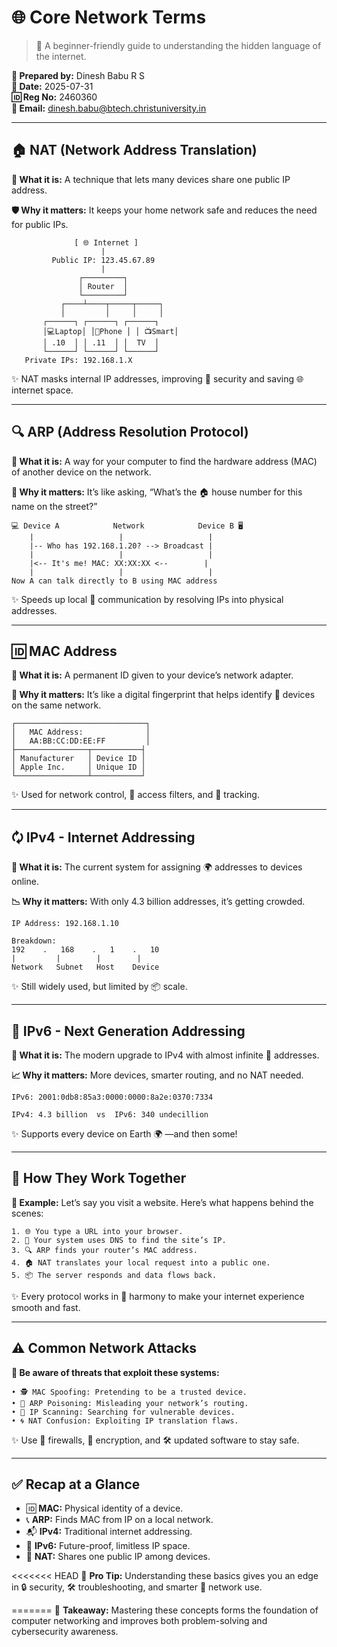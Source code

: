 # 🌐 Core Network Terms

> 🧠 A beginner-friendly guide to understanding the hidden language of the internet.

**👤 Prepared by:** Dinesh Babu R S  
**📅 Date:** 2025-07-31  
**🆔 Reg No:** 2460360  
**📧 Email:** [dinesh.babu@btech.christuniversity.in](mailto\:dinesh.babu@btech.christuniversity.in)

---

## 🏠 NAT (Network Address Translation)

**🔎 What it is:** A technique that lets many devices share one public IP address.

**🛡️ Why it matters:** It keeps your home network safe and reduces the need for public IPs.

```
              [ 🌐 Internet ]
                    |
         Public IP: 123.45.67.89
                    |
               ┌─────────┐
               │ Router  │
               └─────────┘
           ┌────┴────┬─────┬─────┐
           │         │     │     │
       ┌──────┐ ┌──────┐ ┌──────┐
       │💻Laptop│ │📱Phone │ │ 📺Smart│
       │ .10  │ │ .11  │ │  TV  │
       └──────┘ └──────┘ └──────┘
   Private IPs: 192.168.1.X
```

✨ NAT masks internal IP addresses, improving 🔐 security and saving 🌐 internet space.

---

## 🔍 ARP (Address Resolution Protocol)

**🔎 What it is:** A way for your computer to find the hardware address (MAC) of another device on the network.

**📡 Why it matters:** It’s like asking, “What’s the 🏠 house number for this name on the street?”

```
💻 Device A            Network            Device B 🖥️
    |                   |                   |
    |-- Who has 192.168.1.20? --> Broadcast |
    |                   |                   |
    |<-- It's me! MAC: XX:XX:XX <--        |
    |                   |                   |
Now A can talk directly to B using MAC address
```

✨ Speeds up local 🔁 communication by resolving IPs into physical addresses.

---

## 🆔 MAC Address

**🔎 What it is:** A permanent ID given to your device’s network adapter.

**🧾 Why it matters:** It’s like a digital fingerprint that helps identify 🧠 devices on the same network.

```
┌─────────────────────────────┐
│   MAC Address:              │
│   AA:BB:CC:DD:EE:FF         │
├────────────────┬───────────┤
│ Manufacturer   │ Device ID │
│ Apple Inc.     │ Unique ID │
└────────────────┴───────────┘
```

✨ Used for network control, 🧭 access filters, and 📡 tracking.

---

## 🗘️ IPv4 - Internet Addressing

**🔎 What it is:** The current system for assigning 🌍 addresses to devices online.

**📉 Why it matters:** With only 4.3 billion addresses, it’s getting crowded.

```
IP Address: 192.168.1.10

Breakdown:
192    .   168    .   1    .   10
|         |        |        |
Network   Subnet   Host    Device
```

✨ Still widely used, but limited by 📦 scale.

---

## 🚀 IPv6 - Next Generation Addressing

**🔎 What it is:** The modern upgrade to IPv4 with almost infinite 🌌 addresses.

**📈 Why it matters:** More devices, smarter routing, and no NAT needed.

```
IPv6: 2001:0db8:85a3:0000:0000:8a2e:0370:7334

IPv4: 4.3 billion  vs  IPv6: 340 undecillion
```

✨ Supports every device on Earth 🌍 —and then some!

---

## 🔄 How They Work Together

**🔧 Example:** Let’s say you visit a website. Here’s what happens behind the scenes:

```
1. 🌐 You type a URL into your browser.
2. 🔎 Your system uses DNS to find the site’s IP.
3. 🔍 ARP finds your router’s MAC address.
4. 🏠 NAT translates your local request into a public one.
5. 📦 The server responds and data flows back.
```

✨ Every protocol works in 🎵 harmony to make your internet experience smooth and fast.

---

## ⚠️ Common Network Attacks

**🚨 Be aware of threats that exploit these systems:**

```
• 🕵️ MAC Spoofing: Pretending to be a trusted device.
• 🧪 ARP Poisoning: Misleading your network’s routing.
• 🔦 IP Scanning: Searching for vulnerable devices.
• 🌀 NAT Confusion: Exploiting IP translation flaws.
```

✨ Use 🔐 firewalls, 🔄 encryption, and 🛠️ updated software to stay safe.

---

## ✅ Recap at a Glance

- 🆔 **MAC:** Physical identity of a device.
- 📞 **ARP:** Finds MAC from IP on a local network.
- 📬 **IPv4:** Traditional internet addressing.
- 🌌 **IPv6:** Future-proof, limitless IP space.
- 🔄 **NAT:** Shares one public IP among devices.

<<<<<<< HEAD
🧠 **Pro Tip:** Understanding these basics gives you an edge in 🔒 security, 🛠️ troubleshooting, and smarter 📡 network use.

=======
📖 **Takeaway:** Mastering these concepts forms the foundation of computer networking and improves both problem-solving and cybersecurity awareness.

